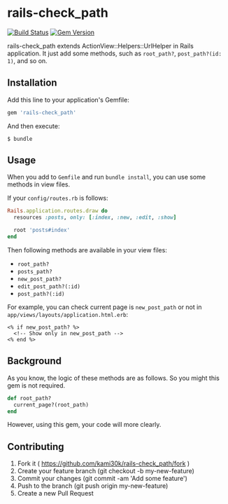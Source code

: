 # rails-check_path

[![Build Status](https://travis-ci.org/kami30k/rails-check_path.svg)](https://travis-ci.org/kami30k/rails-check_path)
[![Gem Version](https://badge.fury.io/rb/rails-check_path.svg)](http://badge.fury.io/rb/rails-check_path)

rails-check_path extends ActionView::Helpers::UrlHelper in Rails application.
It just add some methods, such as `root_path?`, `post_path?(id: 1)`, and so on.

## Installation

Add this line to your application's Gemfile:

```ruby
gem 'rails-check_path'
```

And then execute:

```
$ bundle
```

## Usage

When you add to `Gemfile` and run `bundle install`, you can use some methods in view files.

If your `config/routes.rb` is follows:

```ruby
Rails.application.routes.draw do
  resources :posts, only: [:index, :new, :edit, :show]

  root 'posts#index'
end
```

Then following methods are available in your view files:

- `root_path?`
- `posts_path?`
- `new_post_path?`
- `edit_post_path?(:id)`
- `post_path?(:id)`

For example, you can check current page is `new_post_path` or not in `app/views/layouts/application.html.erb`:

```erb
<% if new_post_path? %>
  <!-- Show only in new_post_path -->
<% end %>
```

## Background

As you know, the logic of these methods are as follows.
So you might this gem is not required.

```ruby
def root_path?
  current_page?(root_path)
end
```

However, using this gem, your code will more clearly.

## Contributing

1. Fork it ( https://github.com/kami30k/rails-check_path/fork )
2. Create your feature branch (git checkout -b my-new-feature)
3. Commit your changes (git commit -am 'Add some feature')
4. Push to the branch (git push origin my-new-feature)
5. Create a new Pull Request
